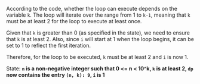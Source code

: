 According to the code, whether the loop can execute depends on the variable `k`. The loop will iterate over the range from 1 to `k-1`, meaning that `k` must be at least 2 for the loop to execute at least once. 

Given that `k` is greater than 0 (as specified in the state), we need to ensure that `k` is at least 2. Also, since `i` will start at 1 when the loop begins, it can be set to 1 to reflect the first iteration.

Therefore, for the loop to be executed, `k` must be at least 2 and `i` is now 1.

State: **`n` is a non-negative integer such that 0 <= n < 10^k, `k` is at least 2, `dp` now contains the entry `(n, k): 9`, `i` is 1**